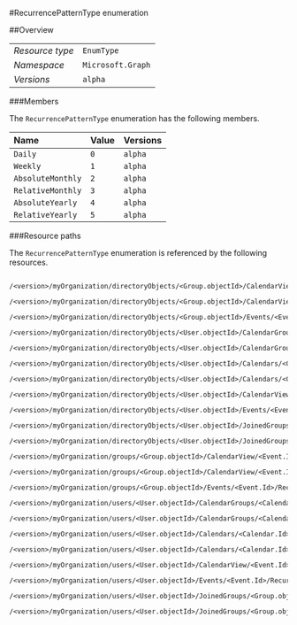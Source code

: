 #RecurrencePatternType enumeration

 



##Overview

|  |  | 
| :-- | :-- | 
| _Resource type_ | `EnumType` | 
| _Namespace_ | `Microsoft.Graph` | 
| _Versions_ | `alpha` | 


###Members

The `RecurrencePatternType` enumeration has the following members. 

| Name | Value | Versions | 
| :-- | :-- | :-- | 
| `Daily` | `0` | `alpha` | 
| `Weekly` | `1` | `alpha` | 
| `AbsoluteMonthly` | `2` | `alpha` | 
| `RelativeMonthly` | `3` | `alpha` | 
| `AbsoluteYearly` | `4` | `alpha` | 
| `RelativeYearly` | `5` | `alpha` | 


###Resource paths

The `RecurrencePatternType` enumeration is referenced by the following resources. 

```
	/<version>/myOrganization/directoryObjects/<Group.objectId>/CalendarView/<Event.Id>/Instances/<Event.Id>/Recurrence/Pattern/Type
	/<version>/myOrganization/directoryObjects/<Group.objectId>/CalendarView/<Event.Id>/Recurrence/Pattern/Type
	/<version>/myOrganization/directoryObjects/<Group.objectId>/Events/<Event.Id>/Recurrence/Pattern/Type
	/<version>/myOrganization/directoryObjects/<User.objectId>/CalendarGroups/<CalendarGroup.Id>/Calendars/<Calendar.Id>/CalendarView/<Event.Id>/Recurrence/Pattern/Type
	/<version>/myOrganization/directoryObjects/<User.objectId>/CalendarGroups/<CalendarGroup.Id>/Calendars/<Calendar.Id>/Events/<Event.Id>/Recurrence/Pattern/Type
	/<version>/myOrganization/directoryObjects/<User.objectId>/Calendars/<Calendar.Id>/CalendarView/<Event.Id>/Recurrence/Pattern/Type
	/<version>/myOrganization/directoryObjects/<User.objectId>/Calendars/<Calendar.Id>/Events/<Event.Id>/Recurrence/Pattern/Type
	/<version>/myOrganization/directoryObjects/<User.objectId>/CalendarView/<Event.Id>/Recurrence/Pattern/Type
	/<version>/myOrganization/directoryObjects/<User.objectId>/Events/<Event.Id>/Recurrence/Pattern/Type
	/<version>/myOrganization/directoryObjects/<User.objectId>/JoinedGroups/<Group.objectId>/CalendarView/<Event.Id>/Recurrence/Pattern/Type
	/<version>/myOrganization/directoryObjects/<User.objectId>/JoinedGroups/<Group.objectId>/Events/<Event.Id>/Recurrence/Pattern/Type
	/<version>/myOrganization/groups/<Group.objectId>/CalendarView/<Event.Id>/Instances/<Event.Id>/Recurrence/Pattern/Type
	/<version>/myOrganization/groups/<Group.objectId>/CalendarView/<Event.Id>/Recurrence/Pattern/Type
	/<version>/myOrganization/groups/<Group.objectId>/Events/<Event.Id>/Recurrence/Pattern/Type
	/<version>/myOrganization/users/<User.objectId>/CalendarGroups/<CalendarGroup.Id>/Calendars/<Calendar.Id>/CalendarView/<Event.Id>/Recurrence/Pattern/Type
	/<version>/myOrganization/users/<User.objectId>/CalendarGroups/<CalendarGroup.Id>/Calendars/<Calendar.Id>/Events/<Event.Id>/Recurrence/Pattern/Type
	/<version>/myOrganization/users/<User.objectId>/Calendars/<Calendar.Id>/CalendarView/<Event.Id>/Recurrence/Pattern/Type
	/<version>/myOrganization/users/<User.objectId>/Calendars/<Calendar.Id>/Events/<Event.Id>/Recurrence/Pattern/Type
	/<version>/myOrganization/users/<User.objectId>/CalendarView/<Event.Id>/Recurrence/Pattern/Type
	/<version>/myOrganization/users/<User.objectId>/Events/<Event.Id>/Recurrence/Pattern/Type
	/<version>/myOrganization/users/<User.objectId>/JoinedGroups/<Group.objectId>/CalendarView/<Event.Id>/Recurrence/Pattern/Type
	/<version>/myOrganization/users/<User.objectId>/JoinedGroups/<Group.objectId>/Events/<Event.Id>/Recurrence/Pattern/Type
```






